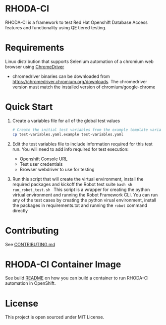 # RHODA-CI

RHODA-CI is a framework to test Red Hat Openshift Database Access features and functionality
using QE tiered testing.

# Requirements
  Linux distribution that supports Selenium automation of a chromium web browser using [ChromeDriver](https://chromedriver.chromium.org)
  * chromedriver binaries can be downloaded from https://chromedriver.chromium.org/downloads. The chromedriver version must match the installed version of chromium/google-chrome

# Quick Start
  1. Create a variables file for all of the global test values
     ```bash
     # Create the initial test variables from the example template variables file
     cp test-variables.yaml.example test-variables.yaml
     ```

  1. Edit the test variables file to include information required for this test run.
     You will need to add info required for test execution:

     * Openshift Console URL
     * Test user credentials
     * Browser webdriver to use for testing


  1. Run this script that will create the virtual environment, install the required packages and kickoff the Robot test suite
    ```bash
    sh run_robot_test.sh
    ```
    This script is a wrapper for creating the python virtual environment and running the Robot Framework CLI.  You can run any of the test cases by creating the python virual environment, install the packages in requirements.txt and running the `robot` command directly

# Contributing

See [CONTRIBUTING.md](./CONTRIBUTING.md)

# RHODA-CI Container Image
See build [README](build/README.md) on how you can build a container to run RHODA-CI automation in OpenShift.

# License
This project is open sourced under MIT License.
